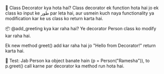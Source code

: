 🎯 Class Decorator kya hota hai?
Class decorator ek function hota hai jo ek class ko input ke طور par leta hai, aur usmein kuch naya functionality ya modification kar ke us class ko return karta hai.

📦 @add_greeting kya kar raha hai?
Ye decorator Person class ko modify kar raha hai.

Ek new method greet() add kar raha hai jo "Hello from Decorator!" return karta hai.

🧪 Test:
Jab Person ka object banate hain (p = Person("Ramesha")), to p.greet() call karne par decorator ka method run hota hai.

